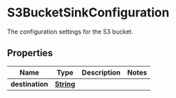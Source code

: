 

# S3BucketSinkConfiguration

The configuration settings for the S3 bucket.

## Properties

| Name | Type | Description | Notes |
|------------ | ------------- | ------------- | -------------|
|**destination** | [**String**](String.md) |  |  |



